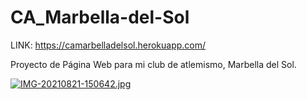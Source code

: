 # CA_Marbella-del-Sol

LINK: https://camarbelladelsol.herokuapp.com/

Proyecto de Página Web para mi club de atlemismo, Marbella del Sol.

[![IMG-20210821-150642.jpg](https://i.postimg.cc/q7mKFFyx/IMG-20210821-150642.jpg)](https://postimg.cc/wtm3y0W1)
